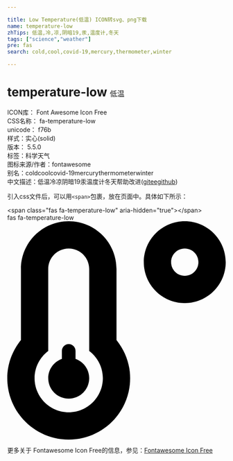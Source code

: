 ```yaml
---

title: Low Temperature(低温) ICON转svg、png下载
name: temperature-low
zhTips: 低温,冷,凉,阴暗19,汞,温度计,冬天
tags: ["science","weather"]
pre: fas
search: cold,cool,covid-19,mercury,thermometer,winter

---
```


# temperature-low  <small style="font-size: 60%;font-weight: 100">低温</small>


<div class="detail-page">
<p>
<span>
ICON库：
<span class="badge-secondary badge">Font Awesome Icon Free</span> 
</span>
<br/>
<span>
CSS名称：
<span class="badge-secondary badge">fa-temperature-low</span> 
</span>
<br/>
<span>
unicode：
<span class="badge-secondary badge">f76b</span> 
<copy-btn content='f76b' btn-title=""></copy-btn>
<copy-btn :content='String.fromCodePoint(parseInt("f76b", 16))' btn-title="复制U"></copy-btn>
</span><br/><span>样式：<span class="badge-light badge">实心(solid)</span></span>
<br/>
<span>
版本：
<span class="badge-secondary badge">5.5.0</span> 
</span><br/><span>标签：<span class="badge-light badge"><router-link to="/tags/science.html">科学</router-link></span><span class="badge-light badge"><router-link to="/tags/weather.html">天气</router-link></span></span>
<br/>
<span>图标来源/作者：<span class="badge-light badge">fontawesome</span></span> 
<br/>
<span>别名：<span class="badge-light badge">cold</span><span class="badge-light badge">cool</span><span class="badge-light badge">covid-19</span><span class="badge-light badge">mercury</span><span class="badge-light badge">thermometer</span><span class="badge-light badge">winter</span></span><br/><span class="zh-detail">中文描述：<span class="badge-primary badge">低温</span><span class="badge-primary badge">冷</span><span class="badge-primary badge">凉</span><span class="badge-primary badge">阴暗19</span><span class="badge-primary badge">汞</span><span class="badge-primary badge">温度计</span><span class="badge-primary badge">冬天</span><span class="help-link"><span>帮助改进</span>(<a href="https://gitee.com/liuwave/icon-helper/edit/master/json/fontawesome/solid/temperature-low.json" target="_blank" rel="noopener noreferrer">gitee</a><a href="https://github.com/liuwave/icon-helper/edit/master/json/fontawesome/solid/temperature-low.json" target="_blank" rel="noopener noreferrer">github</a></span>)</span><br/>
</p>
</div>
<div class="alert alert-dark">
  <i class="fas fa-temperature-low fa-xs"></i>
  <i class="fas fa-temperature-low fa-sm"></i>
  <i class="fas fa-temperature-low fa-lg"></i>
  <i class="fas fa-temperature-low fa-2x"></i>
  <i class="fas fa-temperature-low fa-3x"></i>
  <i class="fas fa-temperature-low fa-5x"></i>
  <i class="fas fa-temperature-low fa-7x"></i>
</div>
<div>
  <p>引入css文件后，可以用<code>&lt;span&gt;</code>包裹，放在页面中。具体如下所示：    
  </p>
  <div class="alert alert-primary" style="font-size: 14px">
    &lt;span class="fas fa-temperature-low" aria-hidden="true"&gt;&lt;/span&gt;
    <copy-btn content='<span class="fas fa-temperature-low" aria-hidden="true"></span>'></copy-btn>
  </div>
  <div class="alert alert-secondary">
    <i class="fas fa-temperature-low"
    style="font-size: 24px"
    aria-hidden="true"></i> fas fa-temperature-low
    <copy-btn content="fas fa-temperature-low" btn-title="复制图标名称"></copy-btn>
  </div>
</div>
<div id="svg" class="svg-wrap">
<svg xmlns="http://www.w3.org/2000/svg" viewBox="0 0 512 512"><path d="M416 0c-52.9 0-96 43.1-96 96s43.1 96 96 96 96-43.1 96-96-43.1-96-96-96zm0 128c-17.7 0-32-14.3-32-32s14.3-32 32-32 32 14.3 32 32-14.3 32-32 32zm-160-16C256 50.1 205.9 0 144 0S32 50.1 32 112v166.5C12.3 303.2 0 334 0 368c0 79.5 64.5 144 144 144s144-64.5 144-144c0-34-12.3-64.9-32-89.5V112zM144 448c-44.1 0-80-35.9-80-80 0-25.5 12.2-48.9 32-63.8V112c0-26.5 21.5-48 48-48s48 21.5 48 48v192.2c19.8 14.8 32 38.3 32 63.8 0 44.1-35.9 80-80 80zm16-125.1V304c0-8.8-7.2-16-16-16s-16 7.2-16 16v18.9c-18.6 6.6-32 24.2-32 45.1 0 26.5 21.5 48 48 48s48-21.5 48-48c0-20.9-13.4-38.5-32-45.1z"/></svg>
</div>
<detail full-name='fa-temperature-low'></detail>
    
<div><p>更多关于  Fontawesome Icon Free的信息，参见：<a target="_blank" href="https://iconhelper.cn/fontawesome.html">Fontawesome Icon Free</a>
</p></div>
